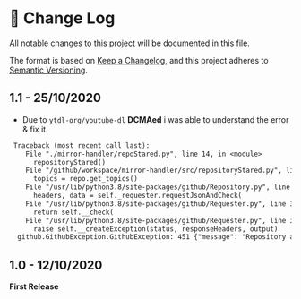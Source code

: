 # 📝  Change Log

All notable changes to this project will be documented in this file.

The format is based on [Keep a Changelog](https://keepachangelog.com/en/1.0.0/), and this project adheres to [Semantic Versioning](https://semver.org/spec/v2.0.0.html).
<!--
## Unreleased

## 1.0 - 01/02/2020
### Added

### Changed

### Deprecated

### Removed

### Fixed

### Security
-->

## 1.1 - 25/10/2020
* Due to `ytdl-org/youtube-dl` **DCMAed** i was able to understand the error & fix it. 
```y
 Traceback (most recent call last):
    File "./mirror-handler/repoStared.py", line 14, in <module>
      repositoryStared()
    File "/github/workspace/mirror-handler/src/repositoryStared.py", line 39, in repositoryStared
      topics = repo.get_topics()
    File "/usr/lib/python3.8/site-packages/github/Repository.py", line 2982, in get_topics
      headers, data = self._requester.requestJsonAndCheck(
    File "/usr/lib/python3.8/site-packages/github/Requester.py", line 317, in requestJsonAndCheck
      return self.__check(
    File "/usr/lib/python3.8/site-packages/github/Requester.py", line 342, in __check
      raise self.__createException(status, responseHeaders, output)
  github.GithubException.GithubException: 451 {"message": "Repository access blocked", "block": {"reason": "dmca", "created_at": "2020-10-23T19:13:29Z", "html_url": "https://github.com/github/dmca/blob/master/2020/10/2020-10-23-RIAA.md"}}
```

## 1.0 - 12/10/2020
**First Release**
